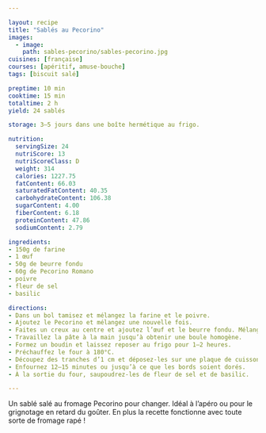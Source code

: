 ```yaml
---

layout: recipe
title: "Sablés au Pecorino"
images:
  - image:
    path: sables-pecorino/sables-pecorino.jpg
cuisines: [française]
courses: [apéritif, amuse-bouche]
tags: [biscuit salé]

preptime: 10 min
cooktime: 15 min
totaltime: 2 h
yield: 24 sablés

storage: 3–5 jours dans une boîte hermétique au frigo. 

nutrition:
  servingSize: 24
  nutriScore: 13
  nutriScoreClass: D
  weight: 314
  calories: 1227.75
  fatContent: 66.03
  saturatedFatContent: 40.35
  carbohydrateContent: 106.38
  sugarContent: 4.00
  fiberContent: 6.18
  proteinContent: 47.86
  sodiumContent: 2.79

ingredients:
- 150g de farine
- 1 œuf
- 50g de beurre fondu
- 60g de Pecorino Romano
- poivre
- fleur de sel
- basilic

directions:
- Dans un bol tamisez et mélangez la farine et le poivre.
- Ajoutez le Pecorino et mélangez une nouvelle fois.
- Faites un creux au centre et ajoutez l’œuf et le beurre fondu. Mélangez.
- Travaillez la pâte à la main jusqu’à obtenir une boule homogène.
- Formez un boudin et laissez reposer au frigo pour 1–2 heures.
- Préchauffez le four à 180°C.
- Découpez des tranches d’1 cm et déposez-les sur une plaque de cuisson préparée.
- Enfournez 12–15 minutes ou jusqu’à ce que les bords soient dorés.
- À la sortie du four, saupoudrez-les de fleur de sel et de basilic.

---
```


Un sablé salé au fromage Pecorino pour changer. Idéal à l’apéro ou pour le grignotage en retard du goûter. En plus la recette fonctionne avec toute sorte de fromage rapé&nbsp;!